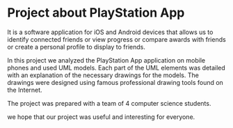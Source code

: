 # Project about PlayStation App

It is a software application for iOS and Android devices that allows us to identify connected friends or view progress or compare awards with friends or create a personal profile to display to friends.

In this project we analyzed the PlayStation App application on mobile phones and used UML models.
Each part of the UML elements was detailed with an explanation of the necessary drawings for the models.
The drawings were designed using famous professional drawing tools found on the Internet.

The project was prepared with a team of 4 computer science students.

we hope that our project was useful and interesting for everyone.
